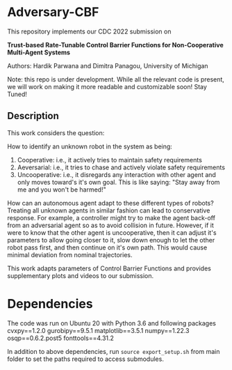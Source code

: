 # Adversary-CBF


This repository implements our CDC 2022 submission on 

**Trust-based Rate-Tunable Control Barrier Functions for Non-Cooperative Multi-Agent Systems**

Authors: Hardik Parwana and Dimitra Panagou, University of Michigan

Note: this repo is under development. While all the relevant code is present, we will work on making it more readable and customizable soon! Stay Tuned!

## Description
This work considers the question: 

How to identify an unknown robot in the system as being:
1. Cooperative: i.e., it actively tries to maintain safety requirements
2. Aeversarial: i.e., it tries to chase and actively violate safety requirements
3. Uncooperative: i.e., it disregards any interaction with other agent and only moves toward's it's own goal. This is like saying: "Stay away from me and you won't be harmed!"

How can an autonomous agent adapt to these different types of robots? Treating all unknown agents in similar fashion can lead to conservative response. For example, a controller might try to make the agent back-off from an adversarial agent so as to avoid collision in future. However, if it were to know that the other agent is uncooperative, then it can adjust it's parameters to allow going closer to it, slow down enough to let the other robot pass first, and then continue on it's own path. This would cause minimal deviation from nominal trajectories.

This work adapts parameters of Control Barrier Functions and provides supplementary plots and videos to our submission.


# Dependencies
The code was run on Ubuntu 20 with Python 3.6 and following packages
cvxpy==1.2.0
gurobipy==9.5.1
matplotlib==3.5.1
numpy==1.22.3
osqp==0.6.2.post5
fonttools==4.31.2

In addition to above dependencies, run `source export_setup.sh` from main folder to set the paths required to access submodules.
